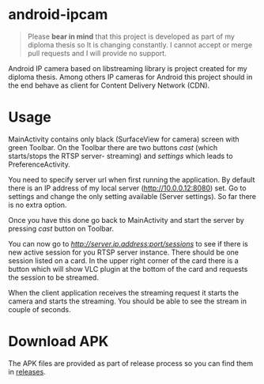 # android-ipcam

> Please **bear in mind** that this project is developed as part of my diploma thesis so It is changing constantly. I cannot accept or merge pull requests and I will provide no support.

Android IP camera based on libstreaming library is project created for my diploma thesis. Among others IP cameras for Android this project should in the end behave as client for Content Delivery Network (CDN).


# Usage
MainActivity contains only black (SurfaceView for camera) screen with green Toolbar. On the Toolbar there are two buttons *cast* (which starts/stops the RTSP server- streaming) and *settings* which leads to PreferenceActivity. 

You need to specify server url when first running the application. By default there is an IP address of my local server (http://10.0.0.12:8080) set. Go to settings and change the only setting available (Server settings). So far there is no extra option.

Once you have this done go back to MainActivity and start the server by pressing *cast* button on Toolbar.

You can now go to *http://server.ip.address:port/sessions* to see if there is new active session for you RTSP server instance. There should be one session listed on a card. In the upper right corner of the card there is a button which will show VLC plugin at the bottom of the card and requests the session to be streamed.

When the client application receives the streaming request it starts the camera and starts the streaming. You should be able to see the stream in couple of seconds.

# Download APK
The APK files are provided as part of release process so you can find them in  [releases](https://github.com/JanChvala/android-ipcam-server/releases).

